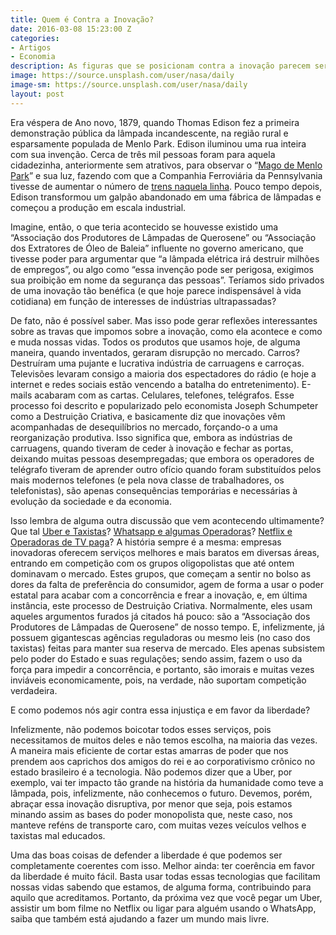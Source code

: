 ```yaml
---
title: Quem é Contra a Inovação?
date: 2016-03-08 15:23:00 Z
categories:
- Artigos
- Economia
description: As figuras que se posicionam contra a inovação parecem ser sempre as mesmas.
image: https://source.unsplash.com/user/nasa/daily
image-sm: https://source.unsplash.com/user/nasa/daily
layout: post
---
```


Era véspera de Ano novo, 1879, quando Thomas Edison fez a primeira demonstração pública da lâmpada incandescente, na região rural e esparsamente populada de Menlo Park. Edison iluminou uma rua inteira com sua invenção. Cerca de três mil pessoas foram para aquela cidadezinha, anteriormente sem atrativos, para observar o “[Mago de Menlo Park](http://www.menloparkmuseum.org/history/thomas-edison-and-menlo-park/ "Mago de Menlo Park")” e sua luz, fazendo com que a Companhia Ferroviária da Pennsylvania tivesse de aumentar o número de [trens naquela linha](http://www.history.com/this-day-in-history/edison-demonstrates-incandescent-light "trens naquela linha"). Pouco tempo depois, Edison transformou um galpão abandonado em uma fábrica de lâmpadas e começou a produção em escala industrial.

Imagine, então, o que teria acontecido se houvesse existido uma “Associação dos Produtores de Lâmpadas de Querosene” ou “Associação dos Extratores de Óleo de Baleia” influente no governo americano, que tivesse poder para argumentar que “a lâmpada elétrica irá destruir milhões de empregos”, ou algo como “essa invenção pode ser perigosa, exigimos sua proibição em nome da segurança das pessoas”. Teríamos sido privados de uma inovação tão benéfica (e que hoje parece indispensável à vida cotidiana) em função de interesses de indústrias ultrapassadas?

De fato, não é possível saber. Mas isso pode gerar reflexões interessantes sobre as travas que impomos sobre a inovação, como ela acontece e como e muda nossas vidas.
Todos os produtos que usamos hoje, de alguma maneira, quando inventados, geraram disrupção no mercado. Carros? Destruíram uma pujante e lucrativa indústria de carruagens e carroças. Televisões levaram consigo a maioria dos espectadores do rádio (e hoje a internet e redes sociais estão vencendo a batalha do entretenimento). E-mails acabaram com as cartas. Celulares, telefones, telégrafos. Esse processo foi descrito e popularizado pelo economista Joseph Schumpeter como a Destruição Criativa, e basicamente diz que inovações vêm acompanhadas de desequilíbrios no mercado, forçando-o a uma reorganização produtiva. Isso significa que, embora as indústrias de carruagens, quando tiveram de ceder à inovação e fechar as portas, deixando muitas pessoas desempregadas; que embora os operadores de telégrafo tiveram de aprender outro ofício quando foram substituídos pelos mais modernos telefones (e pela nova classe de trabalhadores, os telefonistas), são apenas consequências temporárias e necessárias à evolução da sociedade e da economia.

Isso lembra de alguma outra discussão que vem acontecendo ultimamente? Que tal [Uber e Taxistas](http://g1.globo.com/sao-paulo/noticia/2015/10/com-lei-que-proibe-uber-taxistas-aumentam-vitorias-na-gestao-haddad.html "Uber e Taxistas")? [Whatsapp e algumas Operadoras](http://g1.globo.com/tecnologia/noticia/2015/08/operadoras-moveis-no-brasil-preparam-peticao-contra-whatsapp.html "Whatsapp e algumas Operadoras")? [Netflix e Operadoras de TV paga](http://gizmodo.uol.com.br/netflix-marco-regulatorio/ "Netflix e Operadoras de TV paga")? A história sempre é a mesma: empresas inovadoras oferecem serviços melhores e mais baratos em diversas áreas, entrando em competição com os grupos oligopolistas que até ontem dominavam o mercado. Estes grupos, que começam a sentir no bolso as dores da falta de preferência do consumidor, agem de forma a usar o poder estatal para acabar com a concorrência e frear a inovação, e, em última instância, este processo de Destruição Criativa. Normalmente, eles usam aqueles argumentos furados já citados há pouco: são a “Associação dos Produtores de Lâmpadas de Querosene” de nosso tempo. E, infelizmente, já possuem gigantescas agências reguladoras ou mesmo leis (no caso dos taxistas) feitas para manter sua reserva de mercado. Eles apenas subsistem pelo poder do Estado e suas regulações; sendo assim, fazem o uso da força para impedir a concorrência, e portanto, são imorais e muitas vezes inviáveis economicamente, pois, na verdade, não suportam competição verdadeira.

E como podemos nós agir contra essa injustiça e em favor da liberdade?

Infelizmente, não podemos boicotar todos esses serviços, pois necessitamos de muitos deles e não temos escolha, na maioria das vezes. A maneira mais eficiente de cortar estas amarras de poder que nos prendem aos caprichos dos amigos do rei e ao corporativismo crônico no estado brasileiro é a tecnologia. Não podemos dizer que a Uber, por exemplo, vai ter impacto tão grande na história da humanidade como teve a lâmpada, pois, infelizmente, não conhecemos o futuro. Devemos, porém, abraçar essa inovação disruptiva, por menor que seja, pois estamos minando assim as bases do poder monopolista que, neste caso, nos manteve reféns de transporte caro, com muitas vezes veículos velhos e taxistas mal educados.

Uma das boas coisas de defender a liberdade é que podemos ser completamente coerentes com isso. Melhor ainda: ter coerência em favor da liberdade é muito fácil. Basta usar todas essas tecnologias que facilitam nossas vidas sabendo que estamos, de alguma forma, contribuindo para aquilo que acreditamos. Portanto, da próxima vez que você pegar um Uber, assistir um bom filme no Netflix ou ligar para alguém usando o WhatsApp, saiba que também está ajudando a fazer um mundo mais livre.